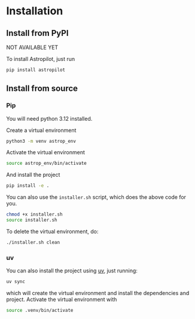 # Installation

## Install from PyPI

NOT AVAILABLE YET

To install Astropilot, just run

```bash
pip install astropilot
```

## Install from source

### Pip

You will need python 3.12 installed.

Create a virtual environment

```bash
python3 -m venv astrop_env
```

Activate the virtual environment

```bash
source astrop_env/bin/activate
```

And install the project
```bash
pip install -e .
```

You can also use the `installer.sh` script, which does the above code for you.

```bash
chmod +x installer.sh
source installer.sh
```

To delete the virtual environment, do:

```bash
./installer.sh clean
```

### uv

You can also install the project using [uv](https://docs.astral.sh/uv/), just running:

```bash
uv sync
```

which will create the virtual environment and install the dependencies and project. Activate the virtual environment with

```bash
source .venv/bin/activate
```
